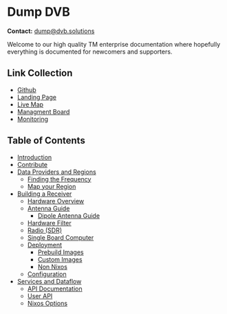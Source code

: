 # Dump DVB

**Contact:** <dump@dvb.solutions>

Welcome to our high quality TM enterprise documentation where 
hopefully everything is documented for newcomers and supporters.

## Link Collection

- [Github](https://github.com/dump-dvb)
- [Landing Page](https://dvb.solutions)
- [Live Map](https://map.dvb.solutions)
- [Managment Board](https://click.dvb.solutions)
- [Monitoring](https://monitoring.dvb.solutions)

## Table of Contents

- [Introduction](./chapter_1_introduction.md)
- [Contribute](./chapter_2_contribute.md)
- [Data Providers and Regions](./chapter_3_data_providers.md)
    - [Finding the Frequency](./chapter_3_1_finding_frequencies.md)
    - [Map your Region](./chapter_3_2_map_region.md)
- [Building a Receiver](./chaper_4_building_a_receiver.md)
  - [Hardware Overview](./chapter_4_1_hardware_overview.md)
  - [Antenna Guide](./chapter_4_2_antenna_guide.md)
	  - [Dipole Antenna Guide](./chapter_4_2_1_dipole_antenna.md)
  - [Hardware Filter](./chapter_4_3_hardware_filter.md)
  - [Radio (SDR)](./chapter_4_4_radio.md)
  - [Single Board Computer](./chapter_4_5_computer.md)
  - [Deployment](./chapter_4_6_deployment.md)
    - [Prebuild Images](./chapter_4_6_1_prebuild_images.md)
    - [Custom Images](./chapter_4_6_2_custom_images.md)
    - [Non Nixos](./chapter_4_6_3_non_nixos.md)
  - [Configuration](./chapter_4_7_configuration.md)
- [Services and Dataflow](./chapter_5_services.md)
  - [API Documentation](./chapter_5_1_api.md)
  - [User API](./chapter_5_2_user_api.md)
  - [Nixos Options](./chapter_5_3_nixos_options.md)

